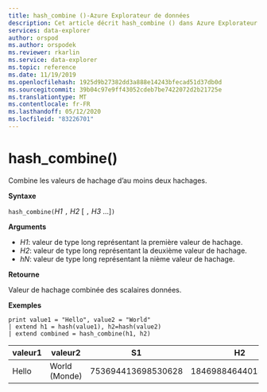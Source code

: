 ```yaml
---
title: hash_combine ()-Azure Explorateur de données
description: Cet article décrit hash_combine () dans Azure Explorateur de données.
services: data-explorer
author: orspod
ms.author: orspodek
ms.reviewer: rkarlin
ms.service: data-explorer
ms.topic: reference
ms.date: 11/19/2019
ms.openlocfilehash: 1925d9b27382dd3a888e14243bfecad51d37db0d
ms.sourcegitcommit: 39b04c97e9ff43052cdeb7be7422072d2b21725e
ms.translationtype: MT
ms.contentlocale: fr-FR
ms.lasthandoff: 05/12/2020
ms.locfileid: "83226701"
---
```

# <a name="hash_combine"></a>hash_combine()

Combine les valeurs de hachage d’au moins deux hachages.

**Syntaxe**

`hash_combine(`*H1* `,` *H2* [ `,` *H3* ...]`)`

**Arguments**

* *H1*: valeur de type long représentant la première valeur de hachage.
* *H2*: valeur de type long représentant la deuxième valeur de hachage.
* *hN*: valeur de type long représentant la nième valeur de hachage.

**Retourne**

Valeur de hachage combinée des scalaires données.

**Exemples**

<!-- csl: https://help.kusto.windows.net:443/Samples -->
```kusto
print value1 = "Hello", value2 = "World"
| extend h1 = hash(value1), h2=hash(value2)
| extend combined = hash_combine(h1, h2)
```

|valeur1|valeur2|S1|H2|associés|
|---|---|---|---|---|
|Hello|World (Monde)|753694413698530628|1846988464401551951|-1440138333540407281|
